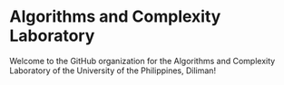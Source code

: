 # Algorithms and Complexity Laboratory

Welcome to the GitHub organization for the Algorithms and Complexity Laboratory of the University of the Philippines, Diliman!
